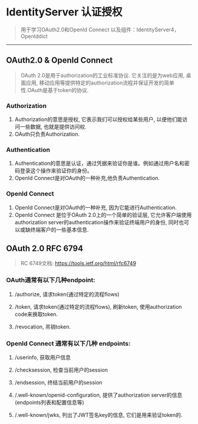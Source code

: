 # IdentityServer 认证授权
>用于学习OAuth2.0和OpenId Connect
>以及组件：IdentityServer4，OpenIddict
---

## OAuth2.0 & OpenId Connect
>OAuth 2.0是用于authorization的工业标准协议. 它关注的是为web应用, 桌面应用, 移动应用等提供特定的authorization流程并保证开发的简单性.OAuth是基于token的协议.

### Authorization
1. Authorization的意思是授权, 它表示我们可以授权给某些用户, 以便他们能访问一些数据, 也就是提供访问权.
2. OAuth只负责Authorization.

### Authentication
1. Authentication的意思是认证，通过凭据来验证你是谁。例如通过用户名和密码登录这个操作来验证你的身份。
2. OpenId Connect是对OAuth的一种补充,他负责Authentication.

###  OpenId Connect
1. OpenId Connect是对OAuth的一种补充, 因为它能进行Authentication.
2. OpenId Connect 是位于OAuth 2.0上的一个简单的验证层, 它允许客户端使用authorization server的authentication操作来验证终端用户的身份, 同时也可以或缺终端客户的一些基本信息.


## OAuth 2.0 RFC 6794
>RC 6749文档: https://tools.ietf.org/html/rfc6749

### OAuth通常有以下几种endpoint:
1. /authorize, 请求token(通过特定的流程flows)
2. /token, 请求token(通过特定的流程flows), 刷新token, 使用authorization code来换取token.

3. /revocation, 吊销token.

### OpenId Connect 通常有以下几种 endpoints:

1. /userinfo, 获取用户信息

2. /checksession, 检查当前用户的session

3. /endsession, 终结当前用户的session

4. /.well-known/openid-configuration, 提供了authorization server的信息(endpoints列表和配置信息等)

5. /.well-known/jwks, 列出了JWT签名key的信息, 它们是用来验证token的.